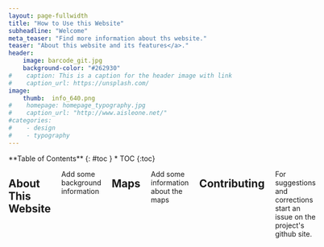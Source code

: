 ```yaml
---
layout: page-fullwidth
title: "How to Use this Website"
subheadline: "Welcome"
meta_teaser: "Find more information about ths website."
teaser: "About this website and its features</a>."
header:
    image: barcode_git.jpg
    background-color: "#262930"
#    caption: This is a caption for the header image with link
#    caption_url: https://unsplash.com/
image:
    thumb:  info_640.png
#    homepage: homepage_typography.jpg
#    caption_url: "http://www.aisleone.net/"
#categories:
#    - design
#    - typography
---
```

<!--more-->

<div class="row">
<div class="medium-4 medium-push-8 columns" markdown="1">
<div class="panel radius" markdown="1">
**Table of Contents**
{: #toc }
*  TOC
{:toc}
</div>
</div><!-- /.medium-4.columns -->

<div class="medium-8 medium-pull-4 columns" markdown="1">

## About This Website

Add some background information


## Maps

Add some information about the maps


## Contributing

For suggestions and corrections start an issue on the project's github site.

</div><!-- /.medium-8.columns -->
</div><!-- /.row -->
